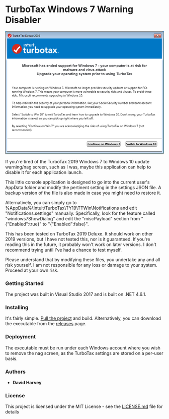 # TurboTax Windows 7 Warning Disabler

![The TurboTax 2019 Windows 7 to Windows 10 update warning/nag screen](images/TurboTaxWindows7Nag.png)

If you're tired of the TurboTax 2019 Windows 7 to Windows 10 update warning/nag screen, such as I was, maybe this application can help to disable it for each application launch.

This little console application is designed to go into the current user's AppData folder and modify the pertinent setting in the settings JSON file. A backup version of the file is also made in case you might need to restore it.

Alternatively, you can simply go to %AppData%\Intuit\TurboTax\TY19\TTWin\Notifications and edit "Notifications.settings" manually. Specifically, look for the feature called "windows7ShowDialog" and edit the "miscPayload" section from "{\"Enabled\":true}" to "{\"Enabled\":false}".

This has been tested on TurboTax 2019 Deluxe. It should work on other 2019 versions, but I have not tested this, nor is it guaranteed. If you're reading this in the future, it probably won't work on later versions. I don't recommend trying until I've had a chance to test myself.

Please understand that by modifying these files, you undertake any and all risk yourself. I am not responsible for any loss or damage to your system. Proceed at your own risk.

### Getting Started

The project was built in Visual Studio 2017 and is built on .NET 4.6.1.

### Installing

It's fairly simple. [Pull the project](https://github.com/djharvey/TurboTaxWindows7WarningDisabler) and build. Alternatively, you can download the executable from the [releases](https://github.com/djharvey/TurboTaxWindows7WarningDisabler/releases) page.

### Deployment

The executable must be run under each Windows account where you wish to remove the nag screen, as the TurboTax settings are stored on a per-user basis.

### Authors

* **David Harvey**

### License

This project is licensed under the MIT License - see the [LICENSE.md](License.md) file for details
